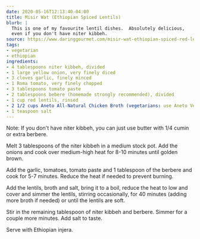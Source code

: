 ```yaml
---
date: 2020-05-16T12:13:40-04:00
title: Misir Wat (Ethiopian Spiced Lentils)
blurb: |
  This is one of my favourite lentil dishes.  Absolutely delicious, 
  even if you don't have niter kibbeh.
source: https://www.daringgourmet.com/misir-wat-ethiopian-spiced-red-lentils/
tags:
- vegetarian
- ethiopian
ingredients:
- 4 tablespoons niter kibbeh, divided
- 1 large yellow onion, very finely diced
- 3 cloves garlic, finely minced
- 1 Roma tomato, very finely chopped
- 3 tablespoons tomato paste
- 2 tablespoons bebere (homemade strongly recommended), divided
- 1 cup red lentils, rinsed
- 2 1/2 cups Aneto All-Natural Chicken Broth (vegetarians: use Aneto Vegetable Broth)
- 1 teaspoon salt
---
```


Note: If you don't have niter kibbeh, you can just use butter with 1/4 cumin
or extra berbere.

Melt 3 tablespoons of the niter kibbeh in a medium stock pot.  Add the
onions and cook over medium-high heat for 8-10 minutes until golden brown.

Add the garlic, tomatoes, tomato paste and 1 tablespoon of the berbere and
cook for 5-7 minutes. Reduce the heat if needed to prevent burning.

Add the lentils, broth and salt, bring it to a boil, reduce the heat to
low and cover and simmer the lentils, stirring occasionally, for 40 minutes
(adding more broth if needed) or until the lentils are soft.

Stir in the remaining tablespoon of niter kibbeh and berbere. Simmer for a
couple more minutes. Add salt to taste.

Serve with Ethiopian injera.
